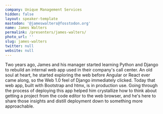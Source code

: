 ```yaml
---
company: Unique Management Services
hidden: false
layout: speaker-template
mastodon: '@jameswalters@fosstodon.org'
name: James Walters
permalink: /presenters/james-walters/
photo_url: ''
slug: james-walters
twitter: null
website: null
---
```


Two years ago, James and his manager started learning Python and Django to rebuild an internal web app used in their company's call center. An old soul at heart, he started exploring the web before Angular or React ever came along, so the Web 1.0 feel of Django immediately clicked. Today that web app, built with Bootstrap and htmx, is in production use. Going through the process of deploying this app helped him crystallize how to think about getting a project from the code editor to the web browser, and he's here to share those insights and distill deployment down to something more approachable.
